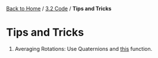 [Back to Home](../../README.md) / [3.2 Code](3.2-code.md) /  **Tips and Tricks**

# Tips and Tricks

1. Averaging Rotations: Use Quaternions and [this](https://docs.scipy.org/doc/scipy/reference/generated/scipy.spatial.transform.Rotation.mean.html) function.